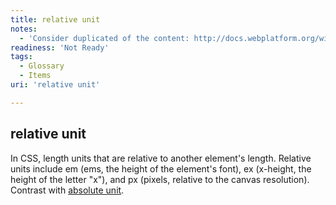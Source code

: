 ```yaml
---
title: relative unit
notes:
  - 'Consider duplicated of the content: http://docs.webplatform.org/wiki/css/data_types/length#Relative%20font%20lengths'
readiness: 'Not Ready'
tags:
  - Glossary
  - Items
uri: 'relative unit'

---
```

## relative unit

In CSS, length units that are relative to another element's length. Relative units include em (ems, the height of the element's font), ex (x-height, the height of the letter "x"), and px (pixels, relative to the canvas resolution). Contrast with [absolute unit](/absolute_unit).

